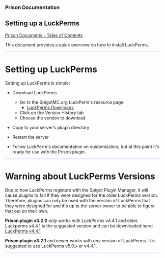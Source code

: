 
### Prison Documentation 
## Setting up a LuckPerms

[Prison Documents - Table of Contents](prison_docs_000_toc.md)

This document provides a quick overview on how to install LuckPerms.

<hr style="height:1px; border:none; color:#aaf; background-color:#aaf;">


# Setting up LuckPerms

Setting up LuckPerms is simple:

* Download LuckPerms
    - Go to the SpigotMC.org LuckPerm's resource page:
        - [LuckPerms Downloads](https://www.spigotmc.org/resources/luckperms-an-advanced-permissions-plugin.28140/history "LuckPerms download can be found under the Version History tab")
    - Click on the Version History tab
    - Choose the version to download

* Copy to your server's plugin directory

* Restart the server

* Follow LuckPerm's documentation on customization, but at this point it's ready for use with the Prison plugin.


<hr style="height:1px; border:none; color:#aaf; background-color:#aaf;">




# Warning about LuckPerms Versions

Due to how LuckPerms registers with the Spigot Plugin Manager, it will cause plugins to fail if they were designed for the older LuckPerms version.  Therefore, plugins can only be used with the version of LuckPerms that they were designed for and it's up to the server owner to be able to figure that out on their own.

**Prison plugin v3.2.0** *only* works with LuckPerms v4.4.1 and older. Luckperms v4.4.1 is the suggested version and can be downloaded here:
[LuckPerms v4.4.1](https://www.spigotmc.org/resources/luckperms-an-advanced-permissions-plugin.28140/history "LuckPerms v4.4.1 can be found under the Version History tab")

**Prison plugin v3.2.1** and newer works with *any* version of LuckPerms. It is suggested to use LuckPerms v5.0.x or v4.4.1.



<hr style="height:1px; border:none; color:#aaf; background-color:#aaf;">

